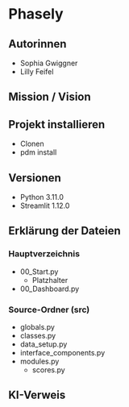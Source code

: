 # Phasely

## Autorinnen
- Sophia Gwiggner
- Lilly Feifel

## Mission / Vision

## Projekt installieren

- Clonen
- pdm install

## Versionen
- Python 3.11.0
- Streamlit 1.12.0

## Erklärung der Dateien

### Hauptverzeichnis
- 00_Start.py
    - Platzhalter
- 00_Dashboard.py

### Source-Ordner (src)
- globals.py
- classes.py
- data_setup.py
- interface_components.py
- modules.py
    - scores.py

## KI-Verweis
